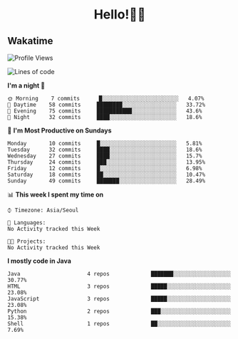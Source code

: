 # <div align="center">Hello!👩‍💻</div>

<!-- ## My Blog -->
<!-- BLOGPOSTS:START -->
<!-- BLOGPOSTS:END -->

## Wakatime
<!--START_SECTION:waka-->
![Profile Views](http://img.shields.io/badge/Profile%20Views-294-blue)

![Lines of code](https://img.shields.io/badge/From%20Hello%20World%20I've%20written-150365%20Lines%20of%20code-blue)

**I'm a night 🦉** 

```text
🌞 Morning    7 commits      █░░░░░░░░░░░░░░░░░░░░░░░░   4.07% 
🌆 Daytime    58 commits     ████████░░░░░░░░░░░░░░░░░   33.72% 
🌃 Evening    75 commits     ███████████░░░░░░░░░░░░░░   43.6% 
🌙 Night      32 commits     ████░░░░░░░░░░░░░░░░░░░░░   18.6%

```
📅 **I'm Most Productive on Sundays** 

```text
Monday       10 commits     █░░░░░░░░░░░░░░░░░░░░░░░░   5.81% 
Tuesday      32 commits     ████░░░░░░░░░░░░░░░░░░░░░   18.6% 
Wednesday    27 commits     ████░░░░░░░░░░░░░░░░░░░░░   15.7% 
Thursday     24 commits     ███░░░░░░░░░░░░░░░░░░░░░░   13.95% 
Friday       12 commits     █░░░░░░░░░░░░░░░░░░░░░░░░   6.98% 
Saturday     18 commits     ██░░░░░░░░░░░░░░░░░░░░░░░   10.47% 
Sunday       49 commits     ███████░░░░░░░░░░░░░░░░░░   28.49%

```


📊 **This week I spent my time on** 

```text
⌚︎ Timezone: Asia/Seoul

💬 Languages: 
No Activity tracked this Week

🐱‍💻 Projects: 
No Activity tracked this Week

```

**I mostly code in Java** 

```text
Java                     4 repos             ███████░░░░░░░░░░░░░░░░░░   30.77% 
HTML                     3 repos             █████░░░░░░░░░░░░░░░░░░░░   23.08% 
JavaScript               3 repos             █████░░░░░░░░░░░░░░░░░░░░   23.08% 
Python                   2 repos             ███░░░░░░░░░░░░░░░░░░░░░░   15.38% 
Shell                    1 repos             ██░░░░░░░░░░░░░░░░░░░░░░░   7.69%

```



<!--END_SECTION:waka-->

 <!--
 **taesikyoo/taesikyoo** is a ✨ _special_ ✨ repository because its `README.md` (this file) appears on your GitHub profile.
 
 Here are some ideas to get you started:
 
 - 🔭 I’m currently working on ...
 - 🌱 I’m currently learning ...
 - 👯 I’m looking to collaborate on ...
 - 🤔 I’m looking for help with ...
 - 💬 Ask me about ...
 - 📫 How to reach me: ...
 - 😄 Pronouns: ...
 - ⚡ Fun fact: ...
 -->  